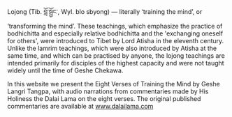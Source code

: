 Lojong (Tib. བློ་སྦྱོང་, Wyl. blo sbyong) — literally ‘training the mind’, or ‘transforming the mind’. These teachings, which emphasize the practice of bodhichitta and especially relative bodhichitta and the 'exchanging oneself for others', were introduced to Tibet by Lord Atisha in the eleventh century. Unlike the lamrim teachings, which were also introduced by Atisha at the same time, and which can be practised by anyone, the lojong teachings are intended primarily for disciples of the highest capacity and were not taught widely until the time of Geshe Chekawa.

In this website we present the Eight Verses of Training the Mind by Geshe Langri Tangpa, with audio narrations from commentaries made by His Holiness the Dalai Lama on the eight verses. The original published commentaries are available at www.dalailama.com



